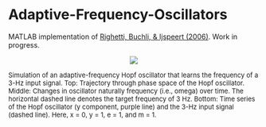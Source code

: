 # Adaptive-Frequency-Oscillators

MATLAB implementation of [Righetti, Buchli, & Ijspeert (2006)](https://doi.org/10.1016/j.physd.2006.02.009). Work in progress.
 

<p align="center">
<img src="/img/Hopf_PhaseP.gif">
<figcaption>  <font size="2">Simulation of an adaptive-frequency Hopf oscillator that learns the frequency of a 3-Hz input signal. Top: Trajectory through phase space of the Hopf oscillator. Middle: Changes in oscillator naturally frequency (i.e., omega) over time. The horizontal dashed line denotes the target frequency of 3 Hz.
Bottom: Time series of the Hopf oscillator (y component, purple line) and the 3-Hz input signal (dashed line). Here, x = 0, y = 1, e = 1, and m = 1. </font>
</figcaption>
</p>
